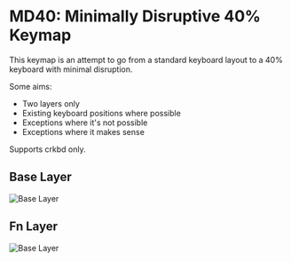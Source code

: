 # MD40: Minimally Disruptive 40% Keymap

This keymap is an attempt to go from a standard keyboard layout to a 40% keyboard with minimal disruption.

Some aims:
- Two layers only
- Existing keyboard positions where possible
- Exceptions where it's not possible
- Exceptions where it makes sense

Supports crkbd only.

## Base Layer

![Base Layer](https://i.imgur.com/hXLP6ush.png)

## Fn Layer

![Base Layer](https://i.imgur.com/Sozd1p8h.png)
